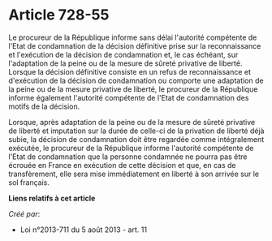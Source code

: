 # Article 728-55

Le procureur de la République informe sans délai l'autorité compétente de l'Etat de condamnation de la décision définitive
prise sur la reconnaissance et l'exécution de la décision de condamnation et, le cas échéant, sur l'adaptation de la peine ou
de la mesure de sûreté privative de liberté. Lorsque la décision définitive consiste en un refus de reconnaissance et
d'exécution de la décision de condamnation ou comporte une adaptation de la peine ou de la mesure privative de liberté, le
procureur de la République informe également l'autorité compétente de l'Etat de condamnation des motifs de la décision. 

Lorsque, après adaptation de la peine ou de la mesure de sûreté privative de liberté et imputation sur la durée de celle-ci
de la privation de liberté déjà subie, la décision de condamnation doit être regardée comme intégralement exécutée, le
procureur de la République informe l'autorité compétente de l'Etat de condamnation que la personne condamnée ne pourra pas
être écrouée en France en exécution de cette décision et que, en cas de transfèrement, elle sera mise immédiatement en
liberté à son arrivée sur le sol français.

**Liens relatifs à cet article**

_Créé par_:

  - Loi n°2013-711 du 5 août 2013 - art. 11
